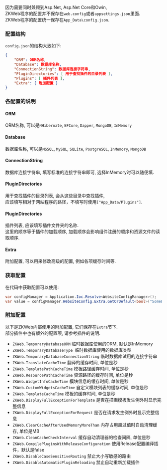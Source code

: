 因为需要同时兼顾到Asp.Net, Asp.Net Core和Owin,<br/>
ZKWeb程序的配置并不保存在`web.config`或者`appsettings.json`里面.<br/>
ZKWeb程序的配置统一保存在`App_Data\config.json`.

### 配置结构

`config.json`的结构大致如下:

``` json
{
	"ORM": ORM名称,
	"Database": 数据库名称,
	"ConnectionString": 数据库连接字符串,
	"PluginDirectories": [ 用于查找插件的目录列表 ],
	"Plugins": [ 插件列表 ],
	"Extra": { 附加配置 }
}
```

### 各配置的说明

#### ORM
ORM名称, 可以是`NHibernate`, `EFCore`, `Dapper`, `MongoDB`, `InMemory`

#### Database

数据库名称, 可以是`MSSQL`, `MySQL`, `SQLite`, `PostgreSQL`, `InMemory`, `MongoDB`

#### ConnectionString

数据库连接字符串, 填写标准的连接字符串即可, 选择InMemory时可以随便填.

#### PluginDirectories

用于查找插件的目录列表, 会从这些目录中查找插件, <br/>
应该填写相对于网站程序的路径，不填写时使用`["App_Data/Plugins"]`.<br/>

#### PluginDirectories

插件列表, 应该填写插件文件夹的名称.<br/>
这里的顺序等于插件的加载顺序, 加载顺序会影响组件注册的顺序和资源文件的读取顺序.<br/>

#### Extra

附加配置, 可以用来修改高级的配置, 例如各项缓存时间等.

### 获取配置

在代码中获取配置可以使用:

``` csharp
var configManager = Application.Ioc.Resolve<WebsiteConfigManager>();
var value = configManager.WebsiteConfig.Extra.GetOrDefault<bool>("SomeExtraConfiguration");
```

### 附加配置

以下是ZKWeb内部使用的附加配置, 它们保存在`Extra`节下.<br/>
部分插件中也有额外的配置项, 请参考插件的说明.<br/>

- `ZKWeb.TemporaryDatabaseORM` 临时数据库使用的ORM, 默认是InMemory
- `ZKWeb.TemporaryDatabaseType `临时数据库使用的数据库类型
- `ZKWeb.TemporaryDatabaseConnectionString` 临时数据库试用的连接字符串
- `ZKWeb.TranslateCacheTime` 翻译的缓存时间, 单位是秒
- `ZKWeb.TemplatePathCacheTime` 模板路径缓存时间, 单位是秒
- `ZKWeb.ResourcePathCacheTime` 资源路径的缓存时间, 单位是秒
- `ZKWeb.WidgetInfoCacheTime` 模块信息的缓存时间, 单位是秒
- `ZKWeb.CustomWidgetsCacheTime` 自定义模块列表的缓存时间, 单位是秒
- `ZKWeb.TemplateCacheTime` 模板的缓存时间, 单位是秒
- `ZKWeb.DisplayFullExceptionForTemplate` 是否在描画模板发生例外时显示完整信息
- `ZKWeb.DisplayFullExceptionForRequest` 是否在请求发生例外时显示完整信息
- `ZKWeb.ClearCacheAfterUsedMemoryMoreThan` 内存占用超过值时自动清理缓存, 单位是MB
- `ZKWeb.CleanCacheCheckInterval` 缓存自动清理器的检查间隔, 单位是秒
- `ZKWeb.CompilePluginsWithReleaseConfiguration` 使用Release配置编译插件，默认是false
- `ZKWeb.DisableCaseSensitiveRouting` 禁止大小写敏感的路由
- `ZKWeb.DisableAutomaticPluginReloading` 禁止自动重新加载插件
